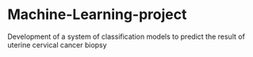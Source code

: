 # Machine-Learning-project
 Development of a system of classification models to predict the result of uterine cervical cancer biopsy
